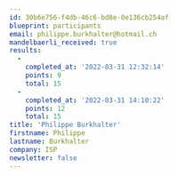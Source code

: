 ```yaml
---
id: 30b6e756-f4db-46c6-bd8e-0e136cb254af
blueprint: participants
email: philippe.burkhalter@hotmail.ch
mandelbaerli_received: true
results:
  -
    completed_at: '2022-03-31 12:32:14'
    points: 9
    total: 15
  -
    completed_at: '2022-03-31 14:10:22'
    points: 12
    total: 15
title: 'Philippe Burkhalter'
firstname: Philippe
lastname: Burkhalter
company: ISP
newsletter: false
---
```

